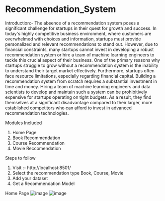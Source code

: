 # Recommendation_System

Introduction:- The absence of a recommendation system poses a significant challenge for startups in their quest for growth and success. In today's highly competitive business environment, where customers are overwhelmed with choices and information, startups must provide personalized and relevant recommendations to stand out. However, due to financial constraints, many startups cannot invest in developing a robust recommendation system or hire a team of machine learning engineers to tackle this crucial aspect of their business. One of the primary reasons why startups struggle to grow without a recommendation system is the inability to understand their target market effectively. Furthermore, startups often face resource limitations, especially regarding financial capital. Building a recommendation system from scratch requires a substantial investment in time and money. Hiring a team of machine learning engineers and data scientists to develop and maintain such a system can be prohibitively expensive for startups operating on tight budgets. As a result, they find themselves at a significant disadvantage compared to their larger, more established competitors who can afford to invest in advanced recommendation technologies.

Modules Included
1. Home Page
2. Book Recommendation
3. Course Recommendation
4. Movie Reccomendation

Steps to follow
1. Visit :- http://localhost:8501/
2. Select the recommendation type Book, Course, Movie
3. Add your dataset
4. Get a Recommendation Model

Home Page
 ![image](https://github.com/Sohamlinge/Recommendation_System/assets/93962702/38b0297a-ffec-453f-b60e-38cfb3899052)
 ![image](https://github.com/Sohamlinge/Recommendation_System/assets/93962702/458f5447-17c8-4d57-a5f1-1668856ba0e5)




